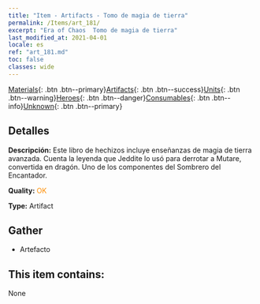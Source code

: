```yaml
---
title: "Item - Artifacts - Tomo de magia de tierra"
permalink: /Items/art_181/
excerpt: "Era of Chaos  Tomo de magia de tierra"
last_modified_at: 2021-04-01
locale: es
ref: "art_181.md"
toc: false
classes: wide
---
```

 [Materials](/es/Items/){: .btn .btn--primary}[Artifacts](/es/Items/Artifacts/){: .btn .btn--success}[Units](/es/Items/Units/){: .btn .btn--warning}[Heroes](/es/Items/Heroes/){: .btn .btn--danger}[Consumables](/es/Items/Consumables/){: .btn .btn--info}[Unknown](/es/Items/Unknown/){: .btn .btn--primary}

## Detalles
 **Descripción:** Este libro de hechizos incluye enseñanzas de magia de tierra avanzada. Cuenta la leyenda que Jeddite lo usó para derrotar a Mutare, convertida en dragón. Uno de los componentes del Sombrero del Encantador.

 **Quality:** <span style="color: #FF8C00">OK</span>

 **Type:** Artifact

## Gather

*    Artefacto 

## This item contains:

  None

